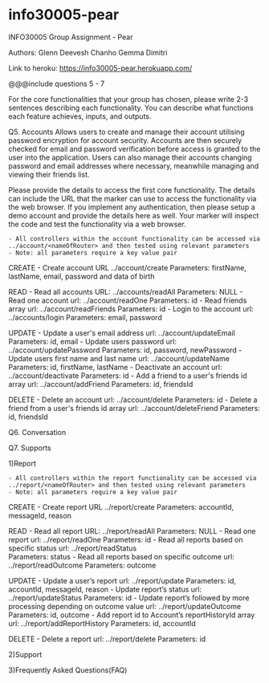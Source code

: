 # info30005-pear

INFO30005 Group Assignment - Pear

Authors: Glenn Deevesh Chanho Gemma Dimitri

Link to heroku:
https://info30005-pear.herokuapp.com/

@@@include questions 5 - 7

For the core functionalities that your group has chosen, please write 2-3 sentences describing each functionality. You can describe what functions each feature achieves, inputs, and outputs.

Q5. Accounts
Allows users to create and manage their account utilising password encryption for account security. Accounts are then securely checked for email and password verification before access is granted to the user into the application. Users can also manage their accounts changing password and email addresses where necessary, meanwhile managing and viewing their friends list.

Please provide the details to access the first core functionality. The details can include the URL that the marker can use to access the functionality via the web browser. If you implement any authentication, then please setup a demo account and provide the details here as well. Your marker will inspect the code and test the functionality via a web browser.

	- All controllers within the account functionality can be accessed via ../account/<nameOfRouter> and then tested using relevant parameters
	- Note: all parameters require a key value pair

CREATE
	- Create account
		URL ../account/create
		Parameters: firstName, lastName, email, password and data of birth

READ
	- Read all accounts
		URL: ../accounts/readAll
		Parameters: NULL
	- Read one account
		url: ../account/readOne
		Parameters: id
	- Read friends array
		url: ../account/readFriends
		Parameters: id
	- Login to the account
		url: ../accounts/login
		Parameters: email, password

UPDATE
	- Update a user's email address
		url: ../account/updateEmail
		Parameters: id, email
	- Update users password
		url: ../account/updatePassword
		Parameters: id, password, newPassword
	- Update users first name and last name
		url: ../account/updateName
		Parameters: id, firstName, lastName
	- Deactivate an account
		url: ../account/deactivate
		Parameters: id
	- Add a friend to a user's friends id array
		url: ../account/addFriend
		Parameters: id, friendsId

DELETE
	- Delete an account
		url: ../account/delete
		Parameters: id
	- Delete a friend from a user's friends id array
		url: ../account/deleteFriend
		Parameters: id, friendsId

Q6. Conversation


Q7. Supports

1)Report

	- All controllers within the report functionality can be accessed via ../report/<nameOfRouter> and then tested using relevant parameters
	- Note: all parameters require a key value pair
CREATE
	- Create report
		URL ../report/create
		Parameters: accountId, messageId, reason

READ
	- Read all report
		URL: ../report/readAll
		Parameters: NULL
	- Read one report
		url: ../report/readOne
		Parameters: id
	- Read all reports based on specific status
		url: ../report/readStatus  
		Parameters: status
	- Read all reports based on specific outcome
		url: ../report/readOutcome
		Parameters: outcome

UPDATE
	- Update a user’s report
		url: ../report/update
		Parameters: id, accountId, messageId, reason
	- Update report’s status
		url: ../report/updateStatus
		Parameters: id
	- Update report’s followed by more processing depending on outcome value
		url: ../report/updateOutcome
		Parameters: id, outcome
	- Add report id to Account’s reportHistoryId array
		url: ../report/addReportHistory
		Parameters: id, accountId
	
DELETE
	- Delete a report
		url: ../report/delete
		Parameters: id

2)Support

3)Frequently Asked Questions(FAQ)
